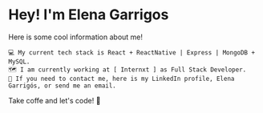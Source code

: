 # Hey! I'm Elena Garrigos 

Here is some cool information about me!

    💻 My current tech stack is React + ReactNative | Express | MongoDB + MySQL. 
    🗺️ I am currently working at [ Internxt ] as Full Stack Developer.
    📧 If you need to contact me, here is my LinkedIn profile, Elena Garrigós, or send me an email.

Take coffe and let's code! 🚀
